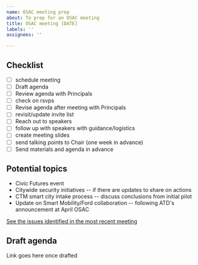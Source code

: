 ```yaml
---
name: OSAC meeting prep
about: To prep for an OSAC meeting
title: OSAC meeting [DATE]
labels: ''
assignees: ''

---
```


## Checklist
- [ ] schedule meeting
- [ ]  Draft agenda
- [ ]  Review agenda with Principals
- [ ]  check on rsvps
- [ ]  Revise agenda after meeting with Principals
- [ ]  revisit/update invite list
- [ ]  Reach out to speakers
- [ ]  follow up with speakers with guidance/logistics
- [ ]  create meeting slides
- [ ]  send talking points to Chair (one week in advance)
- [ ]  Send materials and agenda in advance

## Potential topics

- Civic Futures event
- Citywide security initiatives -- if there are updates to share on actions
- CTM smart city intake process -- discuss conclusions from initial pilot
- Update on Smart Mobility/Ford collaboration -- following ATD's announcement at April OSAC 

[See the issues identified in the most recent meeting](https://cityofaustin.gitbook.io/osac/meeting-notes)

## Draft agenda

Link goes here once drafted

